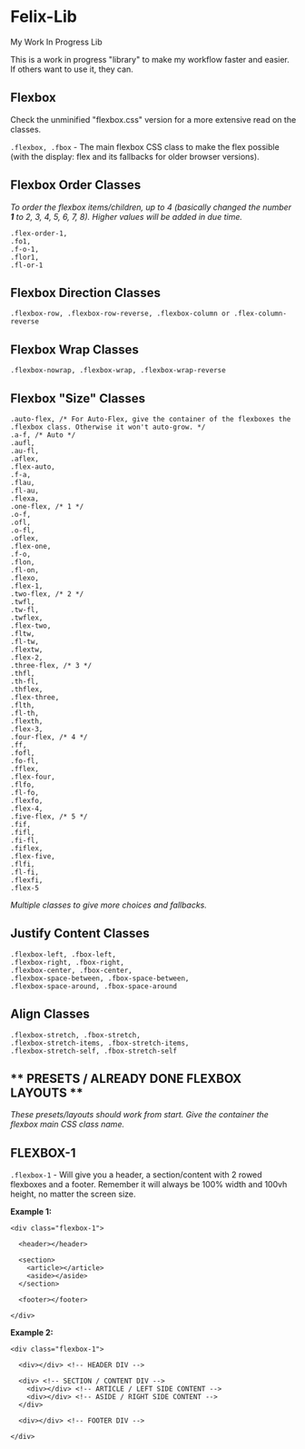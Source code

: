 # Felix-Lib
My Work In Progress Lib

This is a work in progress "library" to make my workflow faster and easier. If others want to use it, they can.

Flexbox
--------------------------------------------

Check the unminified "flexbox.css" version for a more extensive read on the classes.


`.flexbox, .fbox` - The main flexbox CSS class to make the flex possible (with the display: flex and its fallbacks for older browser versions).

**Flexbox Order Classes**
--------------------------------------------
*To order the flexbox items/children, up to 4 (basically changed the number **1** to 2, 3, 4, 5, 6, 7, 8). Higher values will be added in due time.*

```
.flex-order-1,
.fo1,
.f-o-1,
.flor1,
.fl-or-1
```

**Flexbox Direction Classes**
--------------------------------------------
`.flexbox-row, .flexbox-row-reverse, .flexbox-column or .flex-column-reverse`

**Flexbox Wrap Classes**
--------------------------------------------
`.flexbox-nowrap, .flexbox-wrap, .flexbox-wrap-reverse`

**Flexbox "Size" Classes**
--------------------------------------------
```
.auto-flex, /* For Auto-Flex, give the container of the flexboxes the .flexbox class. Otherwise it won't auto-grow. */
.a-f, /* Auto */
.aufl,
.au-fl,
.aflex,
.flex-auto,
.f-a,
.flau,
.fl-au,
.flexa,
.one-flex, /* 1 */
.o-f,
.ofl,
.o-fl,
.oflex,
.flex-one,
.f-o,
.flon,
.fl-on,
.flexo,
.flex-1,
.two-flex, /* 2 */
.twfl,
.tw-fl,
.twflex,
.flex-two,
.fltw,
.fl-tw,
.flextw,
.flex-2,
.three-flex, /* 3 */
.thfl,
.th-fl,
.thflex,
.flex-three,
.flth,
.fl-th,
.flexth,
.flex-3,
.four-flex, /* 4 */
.ff,
.fofl,
.fo-fl,
.fflex,
.flex-four,
.flfo,
.fl-fo,
.flexfo,
.flex-4,
.five-flex, /* 5 */
.fif,
.fifl,
.fi-fl,
.fiflex,
.flex-five,
.flfi,
.fl-fi,
.flexfi,
.flex-5
```
*Multiple classes to give more choices and fallbacks.*

**Justify Content Classes**
--------------------------------------------
```
.flexbox-left, .fbox-left,
.flexbox-right, .fbox-right,
.flexbox-center, .fbox-center,
.flexbox-space-between, .fbox-space-between,
.flexbox-space-around, .fbox-space-around
```

**Align Classes**
--------------------------------------------
```
.flexbox-stretch, .fbox-stretch,
.flexbox-stretch-items, .fbox-stretch-items,
.flexbox-stretch-self, .fbox-stretch-self
```

** PRESETS / ALREADY DONE FLEXBOX LAYOUTS **
--------------------------------------------
*These presets/layouts should work from start. Give the container the flexbox main CSS class name.*

FLEXBOX-1
--------------------------------------------
`.flexbox-1` - Will give you a header, a section/content with 2 rowed flexboxes and a footer. Remember it will always be 100% width and 100vh height, no matter the screen size.

**Example 1:**
```
<div class="flexbox-1">

  <header></header>
  
  <section>
    <article></article>
    <aside></aside>
  </section>
  
  <footer></footer>
  
</div>
```
**Example 2:**
```
<div class="flexbox-1">

  <div></div> <!-- HEADER DIV -->
  
  <div> <!-- SECTION / CONTENT DIV -->
    <div></div> <!-- ARTICLE / LEFT SIDE CONTENT -->
    <div></div> <!-- ASIDE / RIGHT SIDE CONTENT -->
  </div>
  
  <div></div> <!-- FOOTER DIV -->
  
</div>
```


